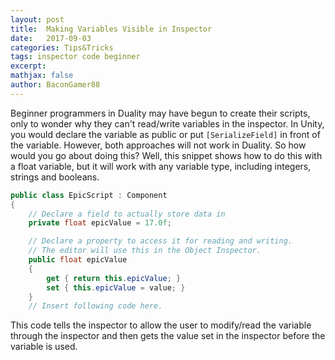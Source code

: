 ```yaml
---
layout: post
title:  Making Variables Visible in Inspector
date:   2017-09-03
categories: Tips&Tricks
tags: inspector code beginner
excerpt:
mathjax: false
author: BaconGamer88
---
```


Beginner programmers in Duality may have begun to create their scripts, only to wonder why they can't read/write variables in the 
inspector. In Unity, you would declare the variable as public or put `[SerializeField]` in front of the variable. However, both approaches 
will not work in Duality. So how would you go about doing this? Well, this snippet shows how to do this with a float variable, but it will 
work with any variable type, including integers, strings and booleans.
```csharp
public class EpicScript : Component
{
    // Declare a field to actually store data in
    private float epicValue = 17.0f;

    // Declare a property to access it for reading and writing.
    // The editor will use this in the Object Inspector.
    public float epicValue
    {
        get { return this.epicValue; }
        set { this.epicValue = value; }
    }
    // Insert following code here.
```
This code tells the inspector to allow the user to modify/read the variable through the inspector and then gets the value set in the
inspector before the variable is used.
